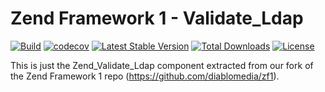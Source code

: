 # Zend Framework 1 - Validate_Ldap

[![Build](https://github.com/diablomedia/zf1-validate-ldap/workflows/Build/badge.svg?event=push)](https://github.com/diablomedia/zf1-validate-ldap/actions?query=workflow%3ABuild+event%3Apush)
[![codecov](https://codecov.io/gh/diablomedia/zf1-validate-ldap/branch/master/graph/badge.svg)](https://codecov.io/gh/diablomedia/zf1-validate-ldap)
[![Latest Stable Version](https://poser.pugx.org/diablomedia/zendframework1-validate-ldap/v/stable)](https://packagist.org/packages/diablomedia/zendframework1-validate-ldap)
[![Total Downloads](https://poser.pugx.org/diablomedia/zendframework1-validate-ldap/downloads)](https://packagist.org/packages/diablomedia/zendframework1-validate-ldap)
[![License](https://poser.pugx.org/diablomedia/zendframework1-validate-ldap/license)](https://packagist.org/packages/diablomedia/zendframework1-validate-ldap)

This is just the Zend_Validate_Ldap component extracted from our fork of the Zend Framework 1 repo (https://github.com/diablomedia/zf1).
